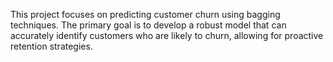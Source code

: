 This project focuses on predicting customer churn using bagging techniques. The primary goal is to develop a robust model that can accurately identify customers who are likely to churn, allowing for proactive retention strategies.
